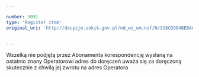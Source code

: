 ```yaml
---

number: 3091
type: 'Register item'
original_uri: 'http://decyzje.uokik.gov.pl/nd_wz_um.nsf/0/328CD984BEBACF10C12579F8003A4A28?OpenDocument'


---
```


Wszelką nie podjętą przez Abonamenta korespondencję wysłaną na ostatnio znany Operatorowi adres do doręczeń uważa się za doręczoną skutecznie z chwilą jej zwrotu na adres Operatora
